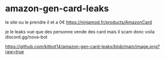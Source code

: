 # amazon-gen-card-leaks
le site ou le prendre il et a 0€ https://ninjamod.fr/products/AmazonCard

je le leaks vue que des personne vende des card mais il scam donc voila discord.gg/nova-bot

https://github.com/kitbot14/amazon-gen-card-leaks/blob/main/image.png?raw=true
